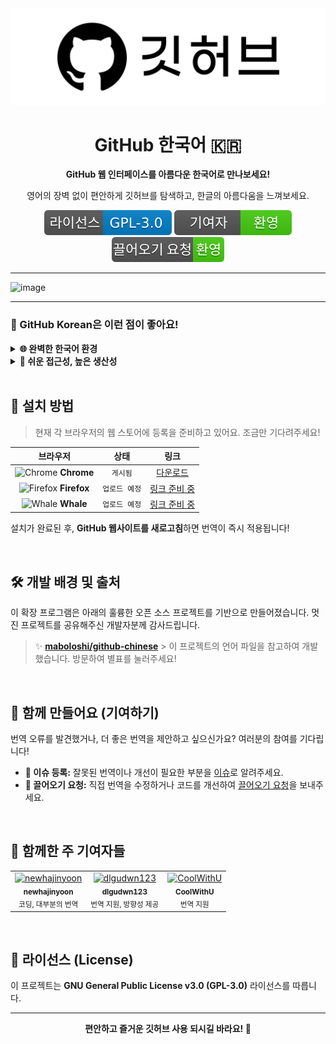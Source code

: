 <div align="center">
  <img src="./image/logo.png" alt="깃허브 한국어 로고"/>
  <h1>GitHub 한국어 🇰🇷</h1>
  <p><strong>GitHub 웹 인터페이스를 아름다운 한국어로 만나보세요!</strong></p>
  <p>영어의 장벽 없이 편안하게 깃허브를 탐색하고, 한글의 아름다움을 느껴보세요.</p>
  
  <p>
    <img src="./image/license-GPL--3.0-blue.svg" alt="License: GPL-3.0">
    <img src="./image/contributions-welcome-brightgreen.svg" alt="Contributions welcome">
    <img src="./image/PRs-welcome-brightgreen.svg" alt="PRs welcome">
  </p>
</div>

---
<img width="1897" height="982" alt="image" src="https://github.com/user-attachments/assets/261a8209-3d96-4f8c-8eab-b8974d5a7570" />

---

### 🌟 GitHub Korean은 이런 점이 좋아요!

<details>
  <summary><strong>🌐 완벽한 한국어 환경</strong></summary>
  <br>
  메뉴, 버튼, 설명 등 깃허브 웹사이트의 주요 UI 요소가 자연스러운 한국어로 표시되어, 누구나 쉽고 빠르게 적응할 수 있습니다.
</details>

<details>
  <summary><strong>🚀 쉬운 접근성, 높은 생산성</strong></summary>
  <br>
  언어의 장벽이 사라지니 프로젝트 검색, 이슈 등록, 코드 리뷰 등 모든 작업이 빨라지고 즐거워집니다. 개발 생산성을 한 단계 높여보세요!
</details>

<br>

## 🚀 설치 방법

> 현재 각 브라우저의 웹 스토어에 등록을 준비하고 있어요. 조금만 기다려주세요!

| 브라우저 | 상태 | 링크 |
| :---: | :---: | :---: |
| <img src="https://raw.githubusercontent.com/alrra/browser-logos/main/src/chrome/chrome_48x48.png" alt="Chrome" width="24"> **Chrome** | `게시됨` | [다운로드](https://chromewebstore.google.com/detail/github-%ED%95%9C%EA%B5%AD%EC%96%B4-github-korean/fkddfdhkgfneiibakfdhgpbkkcnnlook?hl=ko&authuser=0) |
| <img src="https://raw.githubusercontent.com/alrra/browser-logos/main/src/firefox/firefox_48x48.png" alt="Firefox" width="24"> **Firefox** | `업로드 예정` | [링크 준비 중]() |
| <img src="https://static.wikia.nocookie.net/logopedia/images/6/63/Naver_Whale_icon.svg/revision/latest?cb=20240516035514" alt="Whale" width="24"> **Whale** | `업로드 예정` | [링크 준비 중]() |

설치가 완료된 후, **GitHub 웹사이트를 새로고침**하면 번역이 즉시 적용됩니다!

<br>

## 🛠️ 개발 배경 및 출처

이 확장 프로그램은 아래의 훌륭한 오픈 소스 프로젝트를 기반으로 만들어졌습니다. 멋진 프로젝트를 공유해주신 개발자분께 감사드립니다.

> ✨ **[maboloshi/github-chinese](https://github.com/maboloshi/github-chinese)** > 이 프로젝트의 언어 파일을 참고하여 개발했습니다. 방문하여 별표를 눌러주세요!

<br>

## 🤝 함께 만들어요 (기여하기)

번역 오류를 발견했거나, 더 좋은 번역을 제안하고 싶으신가요? 여러분의 참여를 기다립니다!

* **🐛 이슈 등록:** 잘못된 번역이나 개선이 필요한 부분을 [이슈](https://github.com/newhajinyoon/github-korean/issues)로 알려주세요.
* **🌿 끌어오기 요청:** 직접 번역을 수정하거나 코드를 개선하여 [끌어오기 요청](https://github.com/newhajinyoon/github-korean/pulls)을 보내주세요.

<br>

## 🌟 함께한 주 기여자들

<table align="center">
  <tr>
    <td align="center">
      <a href="https://github.com/newhajinyoon">
        <img src="https://github.com/newhajinyoon.png?size=100" width="100px;" alt="newhajinyoon"/>
        <br />
        <sub><b>newhajinyoon</b></sub>
      </a>
      <br />
      <sub>코딩, 대부분의 번역</sub>
    </td>
    <td align="center">
      <a href="https://github.com/dlgudwn123">
        <img src="https://github.com/dlgudwn123.png?size=100" width="100px;" alt="dlgudwn123"/>
        <br />
        <sub><b>dlgudwn123</b></sub>
      </a>
      <br />
      <sub>번역 지원, 방향성 제공</sub>
    </td>
    <td align="center">
      <a href="https://github.com/CoolWithU">
        <img src="https://github.com/CoolWithU.png?size=100" width="100px;" alt="CoolWithU"/>
        <br />
        <sub><b>CoolWithU</b></sub>
      </a>
      <br />
      <sub>번역 지원</sub>
    </td>
  </tr>
</table>

<br>

## 📄 라이선스 (License)

이 프로젝트는 **GNU General Public License v3.0 (GPL-3.0)** 라이선스를 따릅니다.

---

<p align="center">
  <strong>편안하고 즐거운 깃허브 사용 되시길 바라요! 💖</strong>
</p>

